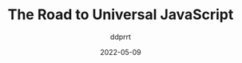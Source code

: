 ---
author: ddprrt
date: 2022-05-09
permalink: false
tags:
  - javascript
  - meta
target_url: https://fettblog.eu/the-road-to-universal-javascript/
title: The Road to Universal JavaScript
---